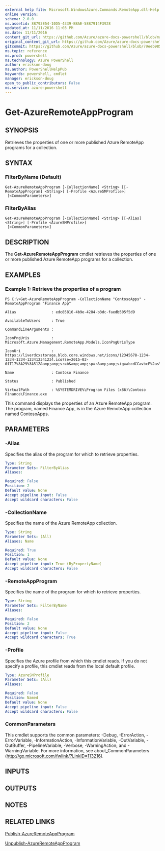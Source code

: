 ```yaml
---
external help file: Microsoft.WindowsAzure.Commands.RemoteApp.dll-Help.xml
online version: 
schema: 2.0.0
ms.assetid: 8B793E54-10D5-4339-BBAE-58B7914F3928
updated_at: 11/11/2016 11:03 PM
ms.date: 11/11/2016
content_git_url: https://github.com/Azure/azure-docs-powershell/blob/master/azureps-cmdlets-docs/ServiceManagement/Azure.RemoteApp/v3.0.0/Get-AzureRemoteAppProgram.md
original_content_git_url: https://github.com/Azure/azure-docs-powershell/blob/master/azureps-cmdlets-docs/ServiceManagement/Azure.RemoteApp/v3.0.0/Get-AzureRemoteAppProgram.md
gitcommit: https://github.com/Azure/azure-docs-powershell/blob/79eeb985ea480979357fb4695832a0c3d29a48bf/azureps-cmdlets-docs/ServiceManagement/Azure.RemoteApp/v3.0.0/Get-AzureRemoteAppProgram.md
ms.topic: reference
ms.prod: powershell
ms.technology: Azure PowerShell
author: erickson-doug
ms.author: PowerShellHelpPub
keywords: powershell, cmdlet
manager: erickson-doug
open_to_public_contributors: False
ms.service: azure-powershell
---
```


# Get-AzureRemoteAppProgram

## SYNOPSIS
Retrieves the properties of one or more published Azure RemoteApp programs for a collection.

## SYNTAX

### FilterByName (Default)
```
Get-AzureRemoteAppProgram [-CollectionName] <String> [[-RemoteAppProgram] <String>] [-Profile <AzureSMProfile>]
 [<CommonParameters>]
```

### FilterByAlias
```
Get-AzureRemoteAppProgram [-CollectionName] <String> [[-Alias] <String>] [-Profile <AzureSMProfile>]
 [<CommonParameters>]
```

## DESCRIPTION
The **Get-AzureRemoteAppProgram** cmdlet retrieves the properties of one or more published Azure RemoteApp programs for a collection.

## EXAMPLES

### Example 1: Retrieve the properties of a program
```
PS C:\>Get-AzureRemoteAppProgram -CollectionName "ContosoApps" -RemoteAppProgram "Finance App"

Alias                : edc85816-4b9e-4284-b3dc-faedb505f5d9

AvailableToUsers     : True

CommandLineArguments : 

IconPngUris          : Microsoft.Azure.Management.RemoteApp.Models.IconPngUrisType

IconUri              : https://liverdcxstorage.blob.core.windows.net/icons/12345678-1234-1234-1234-123412341234.ico?se=2015-03-01T17%3A29%3A51Z&amp;amp;sr=b&amp;amp;sp=r&amp;amp;sig=abcdCCavbcF%2asY4RascaBauishCasd2FasdBHtasd2BPasdi5dasdD

Name                 : Contoso Finance

Status               : Published

VirtualPath          : %SYSTEMDRIVE%\Program Files (x86)\Contoso Finance\Finance.exe
```

This command displays the properties of an Azure RemoteApp program.
The program, named Finance App, is in the Azure RemoteApp collection named ContosoApps.

## PARAMETERS

### -Alias
Specifies the alias of the program for which to retrieve properties.

```yaml
Type: String
Parameter Sets: FilterByAlias
Aliases: 

Required: False
Position: 2
Default value: None
Accept pipeline input: False
Accept wildcard characters: False
```

### -CollectionName
Specifies the name of the Azure RemoteApp collection.

```yaml
Type: String
Parameter Sets: (All)
Aliases: Name

Required: True
Position: 1
Default value: None
Accept pipeline input: True (ByPropertyName)
Accept wildcard characters: False
```

### -RemoteAppProgram
Specifies the name of the program for which to retrieve properties.

```yaml
Type: String
Parameter Sets: FilterByName
Aliases: 

Required: False
Position: 2
Default value: None
Accept pipeline input: False
Accept wildcard characters: True
```

### -Profile
Specifies the Azure profile from which this cmdlet reads.
If you do not specify a profile, this cmdlet reads from the local default profile.

```yaml
Type: AzureSMProfile
Parameter Sets: (All)
Aliases: 

Required: False
Position: Named
Default value: None
Accept pipeline input: False
Accept wildcard characters: False
```

### CommonParameters
This cmdlet supports the common parameters: -Debug, -ErrorAction, -ErrorVariable, -InformationAction, -InformationVariable, -OutVariable, -OutBuffer, -PipelineVariable, -Verbose, -WarningAction, and -WarningVariable. For more information, see about_CommonParameters (http://go.microsoft.com/fwlink/?LinkID=113216).

## INPUTS

## OUTPUTS

## NOTES

## RELATED LINKS

[Publish-AzureRemoteAppProgram](xref:ServiceManagement/Azure.RemoteApp/v3.0.0/Publish-AzureRemoteAppProgram.md)

[Unpublish-AzureRemoteAppProgram](xref:ServiceManagement/Azure.RemoteApp/v3.0.0/Unpublish-AzureRemoteAppProgram.md)


